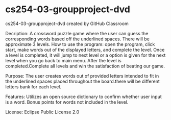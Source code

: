 # cs254-03-groupproject-dvd

cs254-03-groupproject-dvd created by GitHub Classroom
 
Decription:
A crossword puzzle game where the user can guess the corresponding words based off the underlined spaces. There will be approximate 3 levels.
How to use the program: open the program, click start, make words out of the displayed letters, and complete the level. 
Once a level is completed, it will jump to next level or a option is given for the next level when you go back to main menu. After the level is completed.Complete all levels and win the satisfaction of beating our game.
 
Purpose:
The user creates words out of provided letters intended to fit in the underlined spaces placed throughout the board.there will be different letters bank for each level. 

Features:
Utilizes an open source dictionary to confirm whether user input is a word.
Bonus points for words not included in the level.

License:
Eclipse Public License 2.0
